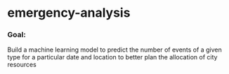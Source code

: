 # emergency-analysis

### Goal:
Build a machine learning model to predict the number of events of a given type for a particular date and location to better plan the allocation of city resources

